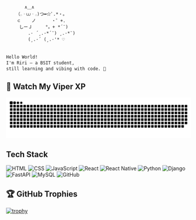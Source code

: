 ```
⠀⠀
       ∧＿∧
　  （𓂂︲⩊︲𓂂)つ━☆ﾟ.*・。
　　 ⊂　　 ノ 　　　・゜+.
　　　しーＪ　　　°。+ *´¨)
　　　　　.· ´¸.·*´¨) ¸.·*¨)
　　　　　(¸.·´ (¸.·'* ♡


𝙷𝚎llo World! 
𝙸'𝚖 𝚁𝚒𝚛𝚒 — 𝚊 𝙱𝚂𝙸𝚃 𝚜𝚝𝚞𝚍𝚎𝚗𝚝,
𝚜𝚝𝚒𝚕𝚕 𝚕𝚎𝚊𝚛𝚗𝚒𝚗𝚐 𝚊𝚗𝚍 𝚟𝚒𝚋𝚒𝚗𝚐 𝚠𝚒𝚝𝚑 𝚌𝚘𝚍𝚎. 🌸
```




## 🐍 Watch My Viper XP
![Snake dark](https://github.com/BadGalRiirii/BadGalRiirii/blob/output/github-contribution-grid-snake-dark.svg)


## Tech Stack

![HTML](https://skillicons.dev/icons?i=html)
![CSS](https://skillicons.dev/icons?i=css)
![JavaScript](https://skillicons.dev/icons?i=js)
![React](https://skillicons.dev/icons?i=react)
![React Native](https://skillicons.dev/icons?i=react)
![Python](https://skillicons.dev/icons?i=python)
![Django](https://skillicons.dev/icons?i=django)
![FastAPI](https://skillicons.dev/icons?i=fastapi)
![MySQL](https://skillicons.dev/icons?i=mysql)
![GitHub](https://skillicons.dev/icons?i=github)


</div>

## 🏆 GitHub Trophies

[![trophy](https://github-profile-trophy.vercel.app/?username=BadGalRiirii&theme=darkhub)](https://github.com/ryo-ma/github-profile-trophy)

